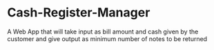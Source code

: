 # Cash-Register-Manager
 A Web App that will take input as bill amount and cash given by the customer and give output as minimum number of notes to be returned
